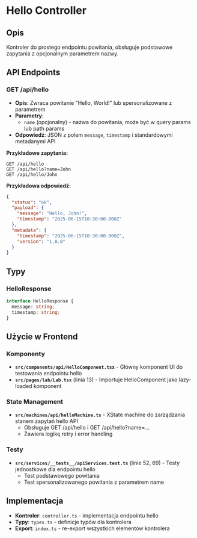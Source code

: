 # Hello Controller

## Opis
Kontroler do prostego endpointu powitania, obsługuje podstawowe zapytania z opcjonalnym parametrem nazwy.

## API Endpoints

### GET /api/hello
- **Opis**: Zwraca powitanie "Hello, World!" lub spersonalizowane z parametrem
- **Parametry**: 
  - `name` (opcjonalny) - nazwa do powitania, może być w query params lub path params
- **Odpowiedź**: JSON z polem `message`, `timestamp` i standardowymi metadanymi API

**Przykładowe zapytania:**
```
GET /api/hello
GET /api/hello?name=John
GET /api/hello/John
```

**Przykładowa odpowiedź:**
```json
{
  "status": "ok",
  "payload": {
    "message": "Hello, John!",
    "timestamp": "2025-06-15T10:30:00.000Z"
  },
  "metadata": {
    "timestamp": "2025-06-15T10:30:00.000Z",
    "version": "1.0.0"
  }
}
```

## Typy

### HelloResponse
```typescript
interface HelloResponse {
  message: string;
  timestamp: string;
}
```

## Użycie w Frontend

### Komponenty
- **`src/components/api/HelloComponent.tsx`** - Główny komponent UI do testowania endpointu hello
- **`src/pages/lab/Lab.tsx`** (linia 13) - Importuje HelloComponent jako lazy-loaded komponent

### State Management
- **`src/machines/api/helloMachine.ts`** - XState machine do zarządzania stanem zapytań hello API
  - Obsługuje GET /api/hello i GET /api/hello?name=...
  - Zawiera logikę retry i error handling

### Testy
- **`src/services/__tests__/apiServices.test.ts`** (linie 52, 69) - Testy jednostkowe dla endpointu hello
  - Test podstawowego powitania
  - Test spersonalizowanego powitania z parametrem name

## Implementacja
- **Kontroler**: `controller.ts` - implementacja endpointu hello
- **Typy**: `types.ts` - definicje typów dla kontrolera
- **Export**: `index.ts` - re-export wszystkich elementów kontrolera
